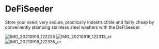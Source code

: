 # DeFiSeeder
Store your seed, very secure, practically indestructible and fairly cheap by conveniently stamping stainless steel washers with the DeFiSeeder.


![IMG_20210916_122225](https://user-images.githubusercontent.com/90033569/134159663-a5209670-5b81-4db5-bd0a-fca1930a0234.jpg)
![IMG_20210916_122313_cr](https://user-images.githubusercontent.com/90033569/134159674-ef9d7ecf-b129-4013-b8fe-c9914cd7c47f.jpg)
![IMG_20210916_122335_cr](https://user-images.githubusercontent.com/90033569/134159681-7d9472e5-41f4-4543-b894-8c74d75f1f6a.jpg)
